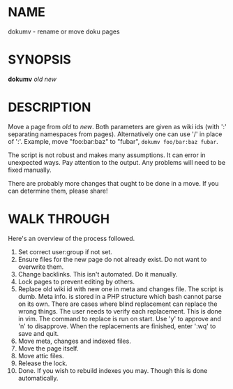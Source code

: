 NAME
====

dokumv - rename or move doku pages

SYNOPSIS
========

**dokumv** _old_ _new_

DESCRIPTION
===========

Move a page from _old_ to _new_. Both parameters are given as wiki ids (with ':' separating namespaces from pages). Alternatively one can use '/' in place of ':'. Example, move "foo:bar:baz" to "fubar", `dokumv foo/bar:baz fubar`.

The script is not robust and makes many assumptions. It can error in unexpected ways. Pay attention to the output. Any problems will need to be fixed manually.

There are probably more changes that ought to be done in a move. If you can determine them, please share!

WALK THROUGH
============

Here's an overview of the process followed.

1. Set correct user:group if not set.
2. Ensure files for the new page do not already exist. Do not want to overwrite them.
3. Change backlinks. This isn't automated. Do it manually.
4. Lock pages to prevent editing by others.
5. Replace old wiki id with new one in meta and changes file. The script is dumb. Meta info. is stored in a PHP structure which bash cannot parse on its own. There are cases where blind replacement can replace the wrong things. The user needs to verify each replacement. This is done in vim. The command to replace is run on start. Use 'y' to approve and 'n' to disapprove. When the replacements are finished, enter ':wq' to save and quit.
6. Move meta, changes and indexed files.
7. Move the page itself.
8. Move attic files.
9. Release the lock.
10. Done. If you wish to rebuild indexes you may. Though this is done automatically.
